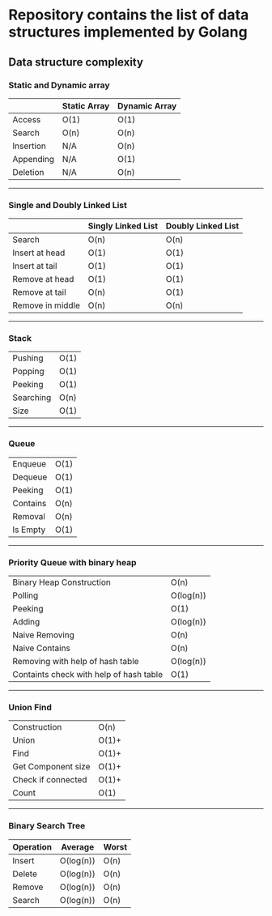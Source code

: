 # Repository contains the list of data structures implemented by Golang

## Data structure complexity

### Static and Dynamic array

||Static Array| Dynamic Array|
| ----------- | ----------- | ----------- |
| Access | O(1) | O(1) |
| Search | O(n) | O(n) |
| Insertion | N/A | O(n) |
| Appending | N/A | O(1) |
| Deletion | N/A | O(n) |

----

### Single and Doubly Linked List

||Singly Linked List| Doubly Linked List|
| ----------- | ----------- | ----------- |
| Search | O(n) | O(n) |
| Insert at head | O(1) | O(1) |
| Insert at tail | O(1) | O(1) |
| Remove at head | O(1) | O(1) |
| Remove at tail | O(n) | O(1) |
| Remove in middle | O(n) | O(n) |

----

### Stack

|||
| ----------- | ----------- |
| Pushing | O(1) |
| Popping | O(1) |
| Peeking | O(1) |
| Searching | O(n) |
| Size | O(1) |

----

### Queue

|||
| ----------- | ----------- |
| Enqueue | O(1) |
| Dequeue | O(1) |
| Peeking | O(1) |
| Contains | O(n) |
| Removal | O(n) |
| Is Empty | O(1) |

----

### Priority Queue with binary heap

|||
| ----------- | ----------- |
| Binary Heap Construction  | O(n) |
| Polling | O(log(n)) |
| Peeking | O(1) |
| Adding | O(log(n)) |
| Naive Removing | O(n) |
| Naive Contains | O(n) |
| Removing with help of hash table | O(log(n)) |
| Containts check with help of hash table | O(1) |

----

### Union Find
|||
| ----------- | ----------- |
| Construction  | O(n) |
| Union | O(1)+ |
| Find | O(1)+ |
| Get Component size | O(1)+ |
| Check if connected | O(1)+ |
| Count | O(1) |

----

### Binary Search Tree
|Operation|Average|Worst|
| ----------- | ----------- | ----------- |
| Insert  | O(log(n)) | O(n)|
| Delete | O(log(n)) | O(n)|
| Remove | O(log(n)) | O(n)|
| Search | O(log(n)) | O(n)|
